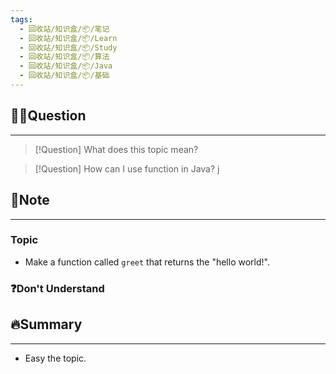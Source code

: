 ```yaml
---
tags:
  - 回收站/知识盒/📦/笔记
  - 回收站/知识盒/📦/Learn
  - 回收站/知识盒/📦/Study
  - 回收站/知识盒/📦/算法
  - 回收站/知识盒/📦/Java
  - 回收站/知识盒/📦/基础
---
```


## 🙋‍♀️Question

---

> [!Question] What does this topic mean?

> [!Question] How can I use function in Java?
j

## 📝Note

---

### Topic

- Make a function called `greet` that returns the "hello world!".

### ❓Don't Understand

## 🔥Summary

---
- Easy the topic.
